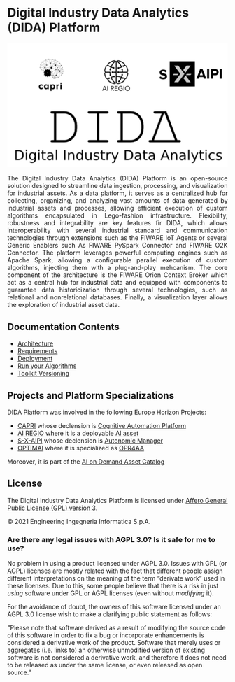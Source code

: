 <h1>Digital Industry Data Analytics (DIDA) Platform</h1>

![DIDA](docs/images/Logo.png)

<div align="justify">

The Digital Industry Data Analytics (DIDA) Platform is an open-source solution designed to streamline data ingestion, processing, and visualization for industrial assets. As a data platform, it serves as a centralized hub for collecting, organizing, and analyzing vast amounts of data generated by industrial assets and processes, allowing efficient execution of custom algorithms encapsulated in Lego-fashion infrastructure. Flexibility, robustness and integrability are key features fir DIDA, which allows interoperability with several industrial standard and communication technologies through extensions such as the FIWARE IoT Agents or several Generic Enablers such As FIWARE PySpark Connector and FIWARE O2K Connector.
The platform leverages powerful computing engines such as Apache Spark, allowing a configurable parallel execution of custom algorithms, injecting them with a plug-and-play mehcanism.
The core component of the architecture is the FIWARE Orion Context Broker which act as a central hub for industrial data and equipped with components to guarantee data historicization through several technologies, such as relational and nonrelational databases.
Finally, a visualization layer allows the exploration of industrial asset data.
</div>



## Documentation Contents

-   [Architecture](docs/Architecture.md)
-   [Requirements](docs/Resources.md)
-   [Deployment](docs/Deployment.md)
-   [Run your Algorithms](docs/Usage.md)
-   [Toolkit Versioning](docs/Versioning.md)



## Projects and Platform Specializations

DIDA Platform was involved in the following Europe Horizon Projects:
- [CAPRI](https://www.capri-project.com/) whose declension is [Cognitive Automation Platform](https://github.com/Engineering-Research-and-Development/capri_cap_blueprints)
- [AI REGIO](https://www.airegio-project.eu/) where it is a deployable [AI asset](https://airegio-portal.eu/web/guest/component?pageId=5e56677c3f140cd12c67a37b&redirect=%2Fweb%2Fguest%2Fai-orchestrators)
- [S-X-AIPI](https://s-x-aipi-project.eu/) whose declension is [Autonomic Manager](https://github.com/Engineering-Research-and-Development/s-X-AIPI-Autonomic-Manager/tree/main)
- [OPTIMAI](https://optimai.eu/) where it is specialized as [OPR4AA](https://github.com/Engineering-Research-and-Development/opr4aa-platform)

Moreover, it is part of the [AI on Demand Asset Catalog](https://www.ai4europe.eu/research/ai-catalog/dida-platform)




## License

The Digital Industry Data Analytics Platform is licensed under [Affero General Public License (GPL) version 3](https://github.com/Engineering-Research-and-Development/dida/blob/master/LICENSE).

© 2021 Engineering Ingegneria Informatica S.p.A.


### Are there any legal issues with AGPL 3.0? Is it safe for me to use?

No problem in using a product licensed under AGPL 3.0. Issues with GPL (or AGPL) licenses are mostly related with the
fact that different people assign different interpretations on the meaning of the term “derivate work” used in these
licenses. Due to this, some people believe that there is a risk in just _using_ software under GPL or AGPL licenses
(even without _modifying_ it).

For the avoidance of doubt, the owners of this software licensed under an AGPL 3.0 license wish to make a clarifying
public statement as follows:

"Please note that software derived as a result of modifying the source code of this software in order to fix a bug or
incorporate enhancements is considered a derivative work of the product. Software that merely uses or aggregates (i.e.
links to) an otherwise unmodified version of existing software is not considered a derivative work, and therefore it
does not need to be released as under the same license, or even released as open source."
